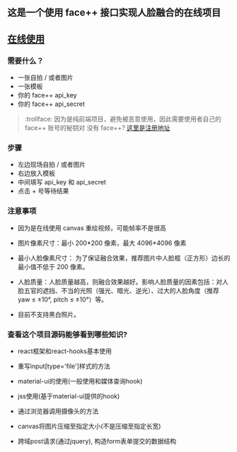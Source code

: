 ## 这是一个使用 face++ 接口实现人脸融合的在线项目

[在线使用](https://giorgiopeng.github.io/MergeFace/)
---

### 需要什么？

- 一张自拍 / 或者图片
- 一张模板
- 你的 face++ api_key
- 你的 face++ api_secret

> :trollface: 因为是纯前端项目，避免被恶意使用，因此需要使用者自己的 face++ 账号的秘钥对
> 没有 face++?
> [这里是注册地址](https://console.faceplusplus.com.cn/register)

### 步骤

- 左边现场自拍 / 或者图片
- 右边放入模板
- 中间填写 api_key 和 api_secret
- 点击 + 号等待结果

### 注意事项

- 因为是在线使用 canvas 重绘视频，可能帧率不是很高

- 图片像素尺寸：最小 200\*200 像素，最大 4096\*4096 像素

- 最小人脸像素尺寸： 为了保证融合效果，推荐图片中人脸框（正方形）边长的最小值不低于 200 像素。

- 人脸质量：人脸质量越高，则融合效果越好。影响人脸质量的因素包括：对人脸五官的遮挡、不当的光照（强光、暗光、逆光）、过大的人脸角度（推荐 yaw ≤ ±10°, pitch ≤ ±10°）等。

- 目前不支持黑白照片。


### 查看这个项目源码能够看到哪些知识?

- react框架和react-hooks基本使用

- 重写input\[type='file'\]样式的方法

- material-ui的使用(一般使用和媒体查询hook)

- jss使用(基于material-ui提供的hook)

- 通过浏览器调用摄像头的方法

- canvas将图片压缩至指定大小(不是压缩至指定长宽)

- 跨域post请求(通过jquery), 构造form表单提交的数据结构
